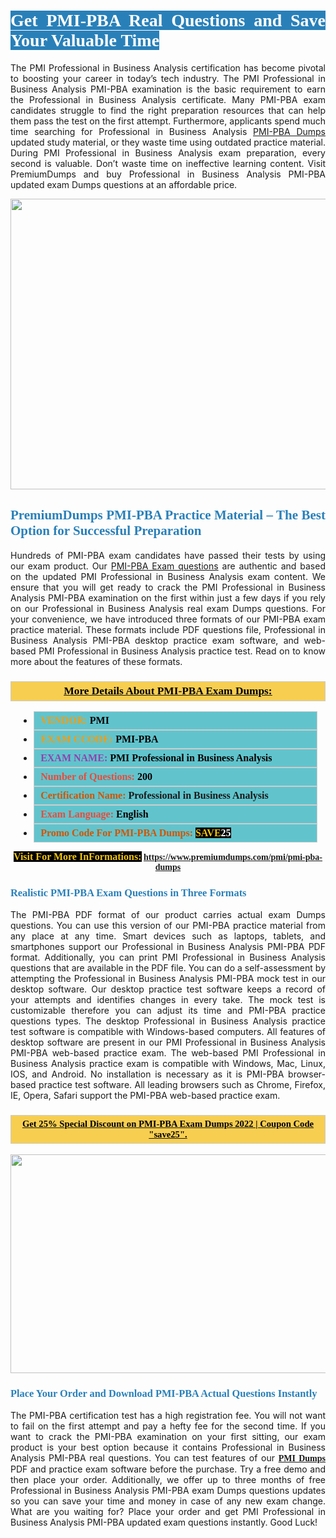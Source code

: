 <h1 style="text-align: justify;"><span style="color:#ffffff;"><span style="font-family:Georgia,serif;"><strong><span style="background-color:#2980b9;">Get PMI-PBA Real Questions and Save Your Valuable Time</span></strong></span></span></h1>

<p style="text-align: justify;">The PMI Professional in Business Analysis certification has become pivotal to boosting your career in today’s tech industry. The PMI Professional in Business Analysis PMI-PBA examination is the basic requirement to earn the Professional in Business Analysis certificate. Many PMI-PBA exam candidates struggle to find the right preparation resources that can help them pass the test on the first attempt. Furthermore, applicants spend much time searching for Professional in Business Analysis <a href="https://www.premiumdumps.com/pmi/pmi-pba-dumps">PMI-PBA Dumps</a> updated study material, or they waste time using outdated practice material. During PMI Professional in Business Analysis exam preparation, every second is valuable. Don’t waste time on ineffective learning content. Visit PremiumDumps and buy Professional in Business Analysis PMI-PBA updated exam Dumps questions at an affordable price.</p>

<p style="text-align: center;"><a href="https://www.premiumdumps.com/pmi/pmi-pba-dumps"><img alt="" src="https://i.imgur.com/KJGzbJ2.jpeg" style="width: 700px; height: 465px;" /></a></p>

<h2 style="text-align: justify;"><span style="color:#2980b9;"><span style="font-family:Georgia,serif;"><strong>PremiumDumps PMI-PBA Practice Material – The Best Option for Successful Preparation</strong></span></span></h2>

<p style="text-align: justify;">Hundreds of PMI-PBA exam candidates have passed their tests by using our exam product. Our <a href="https://www.premiumdumps.com/pmi/pmi-pba-dumps">PMI-PBA Exam questions</a> are authentic and based on the updated PMI Professional in Business Analysis exam content. We ensure that you will get ready to crack the PMI Professional in Business Analysis PMI-PBA examination on the first within just a few days if you rely on our Professional in Business Analysis real exam Dumps questions. For your convenience, we have introduced three formats of our PMI-PBA exam practice material. These formats include PDF questions file, Professional in Business Analysis PMI-PBA desktop practice exam software, and web-based PMI Professional in Business Analysis practice test. Read on to know more about the features of these formats.</p>

<h3 style="background: #f7ce50; border: 1px solid rgb(204, 204, 204); padding: 5px 10px; text-align: center;"><span style="font-family:Georgia,serif;"><u><u><span style="color:#000000;"><span style="font-size:11pt"><span style="line-height:normal"><b><span style="font-size:13.0pt"><span cambria="">More Details About PMI-PBA Exam Dumps:</span></span></b></span></span></span></u></u></span></h3>

<ul>
	<li style="margin:0cm 10pt">
	<div style="background:#61c4cd; border: 1px solid rgb(204, 204, 204); padding: 5px 10px; text-align: justify;"><span style="font-family:Georgia,serif;"><span style="font-size:11pt"><span style="line-height:normal"><b><span style="font-size:12.0pt"><span new="" roman="" times=""><span style="color:#f39c12;">VENDOR:</span> <span style="color:#000000;">PMI</span></span></span></b></span></span></span></div>
	</li>
	<li style="margin:0cm 10pt">
	<div style="background: #61c4cd; border: 1px solid rgb(204, 204, 204); padding: 5px 10px; text-align: justify;"><span style="font-family:Georgia,serif;"><span style="font-size:11pt"><span style="line-height:normal"><b><span style="font-size:12.0pt"><span new="" roman="" times=""><span style="color:#f39c12;">EXAM CCODE:</span> <span style="color:#000000;">PMI-PBA</span></span></span></b></span></span></span></div>
	</li>
	<li style="margin:0cm 10pt">
	<div style="background: #61c4cd; border: 1px solid rgb(204, 204, 204); padding: 5px 10px; text-align: justify;"><span style="font-family:Georgia,serif;"><span style="font-size:11pt"><span style="line-height:normal"><b><span style="font-size:12.0pt"><span new="" roman="" times=""><span style="color:#8e44ad;">EXAM NAME:</span> <span style="color:#000000;">PMI Professional in Business Analysis</span></span></span></b></span></span></span></div>
	</li>
	<li style="margin:0cm 10pt">
	<div style="background: #61c4cd; border: 1px solid rgb(204, 204, 204); padding: 5px 10px;"><span style="font-family:Georgia,serif;"><span style="font-size:11pt"><span style="line-height:normal"><b><span style="font-size:12.0pt"><span new="" roman="" times=""><span style="color:#e74c3c;">Number of Questions:</span><span style="color:#000000;"><span style="color:#f1c40f;"> </span>200</span></span></span></b></span></span></span></div>
	</li>
	<li style="margin:0cm 10pt">
	<div style="background: #61c4cd; border: 1px solid rgb(204, 204, 204); padding: 5px 10px; text-align: justify;"><span style="font-family:Georgia,serif;"><span style="font-size:11pt"><span style="line-height:normal"><b><span style="font-size:12.0pt"><span new="" roman="" times=""><span style="color:#d35400;">Certification Name:</span> Professional in Business Analysis</span></span></b></span></span></span></div>
	</li>
	<li style="margin:0cm 10pt">
	<div style="background: #61c4cd; border: 1px solid rgb(204, 204, 204); padding: 5px 10px; text-align: justify;"><span style="font-family:Georgia,serif;"><span style="font-size:11pt"><span style="line-height:normal"><b><span style="font-size:12.0pt"><span new="" roman="" times=""><span style="color:#e74c3c;">Exam Language:</span> <span style="color:#000000;">English</span></span></span></b></span></span></span></div>
	</li>
	<li style="margin:0cm 10pt">
	<div style="background: #61c4cd; border: 1px solid rgb(204, 204, 204); padding: 5px 10px;"><span style="font-family:Georgia,serif;"><span style="font-size:11pt"><span style="line-height:normal"><b><span style="font-size:12.0pt"><span new="" roman="" times=""><span style="color:#d35400;">Promo Code For PMI-PBA Dumps:</span><span style="color:#f1c40f;"> <span style="background-color:#000000;">SAVE</span></span><span style="color:#ffffff;"><span style="background-color:#000000;">25</span></span></span></span></b></span></span></span></div>
	</li>
</ul>

<p style="text-align: center;"><span style="font-family:Georgia,serif;"><strong><span style="font-size:16px;"><span style="color:#f1c40f;"><span style="background-color:#000000;">Visit For More InFormations:</span></span></span> <a href="https://www.premiumdumps.com/pmi/pmi-pba-dumps">https://www.premiumdumps.com/pmi/pmi-pba-dumps</a></strong></span></p>

<h3 style="text-align: justify;"><span style="color:#2980b9;"><span style="font-family:Georgia,serif;"><strong><strong><strong>Realistic PMI-PBA Exam Questions in Three Formats</strong></strong></strong></span></span></h3>

<p style="text-align: justify;">The PMI-PBA PDF format of our product carries actual exam Dumps questions. You can use this version of our PMI-PBA practice material from any place at any time. Smart devices such as laptops, tablets, and smartphones support our Professional in Business Analysis PMI-PBA PDF format. Additionally, you can print PMI Professional in Business Analysis questions that are available in the PDF file. You can do a self-assessment by attempting the Professional in Business Analysis PMI-PBA mock test in our desktop software. Our desktop practice test software keeps a record of your attempts and identifies changes in every take. The mock test is customizable therefore you can adjust its time and PMI-PBA practice questions types. The desktop Professional in Business Analysis practice test software is compatible with Windows-based computers. All features of desktop software are present in our PMI Professional in Business Analysis PMI-PBA web-based practice exam. The web-based PMI Professional in Business Analysis practice exam is compatible with Windows, Mac, Linux, IOS, and Android. No installation is necessary as it is PMI-PBA browser-based practice test software. All leading browsers such as Chrome, Firefox, IE, Opera, Safari support the PMI-PBA web-based practice exam.</p>

<h3 style="background: rgb(247, 206, 80); border: 1px solid rgb(204, 204, 204); padding: 5px 10px; text-align: center;"><span style="font-family:Georgia,serif;"><u><span style="color:#000000;"><span style="font-size:11pt;"><span style="line-height:normal;"><b><span cambria="">Get 25% Special Discount on PMI-PBA Exam Dumps 2022 | Coupon Code "save25".</span></b></span></span></span></u></span></h3>

<p style="text-align: center;"><strong><strong><a href="https://www.premiumdumps.com/pmi/pmi-pba-dumps"><img alt="" src="https://i.imgur.com/F18GQwv.jpeg" style="width: 700px; height: 350px;" /></a></strong></strong></p>

<h3 style="text-align: justify;"><strong><span style="color:#2980b9;"><span style="font-family:Georgia,serif;"><strong><strong><strong>Place Your Order and Download PMI-PBA Actual Questions Instantly</strong></strong></strong></span></span></strong></h3>

<p style="text-align: justify;">The PMI-PBA certification test has a high registration fee. You will not want to fail on the first attempt and pay a hefty fee for the second time. If you want to crack the PMI-PBA examination on your first sitting, our exam product is your best option because it contains Professional in Business Analysis PMI-PBA real questions. You can test features of our <span style="font-family:Georgia,serif;"><strong><a href="https://www.premiumdumps.com/pmi-exam-dumps">PMI Dumps</a></strong></span> PDF and practice exam software before the purchase. Try a free demo and then place your order. Additionally, we offer up to three months of free Professional in Business Analysis PMI-PBA exam Dumps questions updates so you can save your time and money in case of any new exam change. What are you waiting for? Place your order and get PMI Professional in Business Analysis PMI-PBA updated exam questions instantly. Good Luck!</p>
